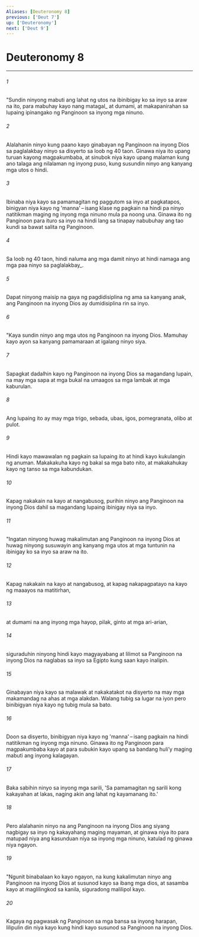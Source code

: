 ```yaml
---
Aliases: [Deuteronomy 8]
previous: ['Deut 7']
up: ['Deuteronomy']
next: ['Deut 9']
---
```

# Deuteronomy 8

***






















###### 1 










"Sundin ninyong mabuti ang lahat ng utos na ibinibigay ko sa inyo sa araw na ito, para mabuhay kayo nang matagal_ at dumami, at makapanirahan sa lupaing ipinangako ng Panginoon sa inyong mga ninuno. 





















###### 2 










Alalahanin ninyo kung paano kayo ginabayan ng Panginoon na inyong Dios sa paglalakbay ninyo sa disyerto sa loob ng 40 taon. Ginawa niya ito upang turuan kayong magpakumbaba, at sinubok niya kayo upang malaman kung ano talaga ang nilalaman ng inyong puso, kung susundin ninyo ang kanyang mga utos o hindi. 





















###### 3 










Ibinaba niya kayo sa pamamagitan ng paggutom sa inyo at pagkatapos, binigyan niya kayo ng 'manna' – isang klase ng pagkain na hindi pa ninyo natitikman maging ng inyong mga ninuno mula pa noong una. Ginawa ito ng Panginoon para ituro sa inyo na hindi lang sa tinapay nabubuhay ang tao kundi sa bawat salita ng Panginoon. 





















###### 4 










Sa loob ng 40 taon, hindi naluma ang mga damit ninyo at hindi namaga ang mga paa ninyo sa paglalakbay_. 





















###### 5 










Dapat ninyong maisip na gaya ng pagdidisiplina ng ama sa kanyang anak, ang Panginoon na inyong Dios ay dumidisiplina rin sa inyo. 





















###### 6 










"Kaya sundin ninyo ang mga utos ng Panginoon na inyong Dios. Mamuhay kayo ayon sa kanyang pamamaraan at igalang ninyo siya. 





















###### 7 










Sapagkat dadalhin kayo ng Panginoon na inyong Dios sa magandang lupain, na may mga sapa at mga bukal na umaagos sa mga lambak at mga kaburulan. 





















###### 8 










Ang lupaing ito ay may mga trigo, sebada, ubas, igos, pomegranata, olibo at pulot. 





















###### 9 










Hindi kayo mawawalan ng pagkain sa lupaing ito at hindi kayo kukulangin ng anuman. Makakakuha kayo ng bakal sa mga bato nito, at makakahukay kayo ng tanso sa mga kabundukan. 





















###### 10 










Kapag nakakain na kayo at nangabusog, purihin ninyo ang Panginoon na inyong Dios dahil sa magandang lupaing ibinigay niya sa inyo. 





















###### 11 










"Ingatan ninyong huwag makalimutan ang Panginoon na inyong Dios at huwag ninyong susuwayin ang kanyang mga utos at mga tuntunin na ibinigay ko sa inyo sa araw na ito. 





















###### 12 










Kapag nakakain na kayo at nangabusog, at kapag nakapagpatayo na kayo ng maaayos na matitirhan, 





















###### 13 










at dumami na ang inyong mga hayop, pilak, ginto at mga ari-arian, 





















###### 14 










siguraduhin ninyong hindi kayo magyayabang at lilimot sa Panginoon na inyong Dios na naglabas sa inyo sa Egipto kung saan kayo inalipin. 





















###### 15 










Ginabayan niya kayo sa malawak at nakakatakot na disyerto na may mga makamandag na ahas at mga alakdan. Walang tubig sa lugar na iyon pero binibigyan niya kayo ng tubig mula sa bato. 





















###### 16 










Doon sa disyerto, binibigyan niya kayo ng 'manna' – isang pagkain na hindi natitikman ng inyong mga ninuno. Ginawa ito ng Panginoon para magpakumbaba kayo at para subukin kayo upang sa bandang huliʼy maging mabuti ang inyong kalagayan. 





















###### 17 










Baka sabihin ninyo sa inyong mga sarili, 'Sa pamamagitan ng sarili kong kakayahan at lakas, naging akin ang lahat ng kayamanang ito.' 





















###### 18 










Pero alalahanin ninyo na ang Panginoon na inyong Dios ang siyang nagbigay sa inyo ng kakayahang maging mayaman, at ginawa niya ito para matupad niya ang kasunduan niya sa inyong mga ninuno, katulad ng ginawa niya ngayon. 





















###### 19 










"Ngunit binabalaan ko kayo ngayon, na kung kakalimutan ninyo ang Panginoon na inyong Dios at susunod kayo sa ibang mga dios, at sasamba kayo at maglilingkod sa kanila, siguradong malilipol kayo. 





















###### 20 










Kagaya ng pagwasak ng Panginoon sa mga bansa sa inyong harapan, lilipulin din niya kayo kung hindi kayo susunod sa Panginoon na inyong Dios.
